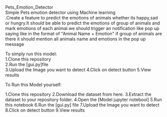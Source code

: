 Pets_Emotion_Detector                                                                                                                                                                  
Simple Pets emotion detector using Machine learning                                                                                                                                 
.Create a feature to predict the emotions of animals whether its happy,sad or hungry.It should be able to predict the emotions of group of animals and mark emotions of each animal.we should trigger an notification like pop up saying like in the format of "Animal Name + Emotion" if group of animals are there it should mention all animals name and emotions in the pop up message
                                                                                                                                                                                         
To simply run this model:                                                                                                                                                     
1.Clone this repository                                                                                                                                                       
2.Run the [gui.py]file                                                                                                                                                        
3.Upload the Image you want to detect
4.Click on detect button
5.View results 


To Run this Model yourself:


1.Clone this repository
2.Download the dataset from here.
3.Extract the dataset to your repository folder.
4.Open the [Model jupyter notebool]
5.Run this notebook
6.Run the [gui.py] file
7.Upload the Image you want to detect
8.Click on detect button
9.View results
